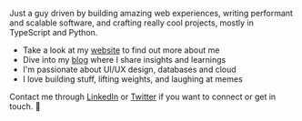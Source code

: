 Just a guy driven by building amazing web experiences, writing performant and scalable software, and crafting really cool projects, mostly in TypeScript and Python.


- Take a look at my [website](https://www.fraineralex.dev) to find out more about me
- Dive into my [blog](https://www.fraineralex.dev/blog) where I share insights and learnings
- I'm passionate about UI/UX design, databases and cloud
- I love building stuff, lifting weights, and laughing at memes

Contact me through [LinkedIn](https://linkedin.com/in/fraineralex) or [Twitter](https://x.com/fraineralex) if you want to connect or get in touch. 🤝

<!--<details>
[![My Skills](https://skillicons.dev/icons?i=ts,js,py,react,nextjs,nodejs,tailwind,aws,firebase,docker,postgres,mongo)](https://fraineralex.dev) 
  <summary>Github Stats ⚡</summary>
  
  <img align="left" height="118" src="https://github-readme-stats.vercel.app/api?username=fraineralex&theme=blueberry&count_private=true&hide_border=true" alt="fraineralex" />
  <img align="left" height="118" src="https://github-readme-stats.vercel.app/api/top-langs/?username=fraineralex&layout=compact&theme=blueberry&count_private=true&hide_border=true&hide=handlebars,mdx" alt="fraineralex" />
  <img align="rigth" height="118" src="https://github-readme-streak-stats.herokuapp.com/?user=fraineralex&theme=blueberry&count_private=true&hide_border=true" alt="fraineralex" />
</details>-->

